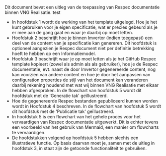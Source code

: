 Dit document bevat een uitleg van de toepassing van Respec documentatie binnen VNG Realisatie. test
* In hoofdstuk 1 wordt de werking van het template uitgelegd. Hoe je het kunt gebruiken voor je eigen specificatie, wat er precies gebeurd als je er mee aan de gang gaat en waar je daarbij op moet letten.
* Hoofdstuk 2 beschrijft hoe je binnen Imvertor (indien toegepast) een deel van de content van je specificatie kan genereren. Dit hoofdstuk is optioneel aangezien je Respec document niet per definitie betrekking hoeft te hebben op een Informatiemodel.
* Hoofdstuk 3 beschrijft waar je op moet letten als je het GitHub Respec template kopieert (zowel als admin als als gebruiker), hoe je de Respec documentatie, evt. naast de door Imvertor gegenereerde content, nog kan voorzien van andere content en hoe je door het aanpassen van configuration properties de stijl van het document kan veranderen daarbij rekening houdend met wat wij binnen VNG Realisatie met elkaar hebben afgesproken. In de flowchart van hoofdstuk 5 wordt dit hoofdstuk met de 'Generatie tak' geïllustreerd.
* Hoe de gegenereerde Respec bestanden gepubliceerd kunnen worden wordt in Hoofdstuk 4 beschreven. In de flowchart van hoofdstuk 5 wordt dit hoofdstuk met de 'Publicatie tak' geïllustreerd.
* In hoofdstuk 5 is een flowchart van het gehele proces voor het vervaardigen van Respec documentatie uitgewerkt. Dit is echter tevens een voorbeeld van het gebruik van Mermaid, een manier om flowcharts te vervaardigen.
* De hoofdstukken volgend op hoofdstuk 5 hebben slechts een illustratieve functie. Op basis daarvan moet je, samen met de uitleg in hoofdstuk 3, in staat zijn de getoonde functionaliteit te gebruiken. 
